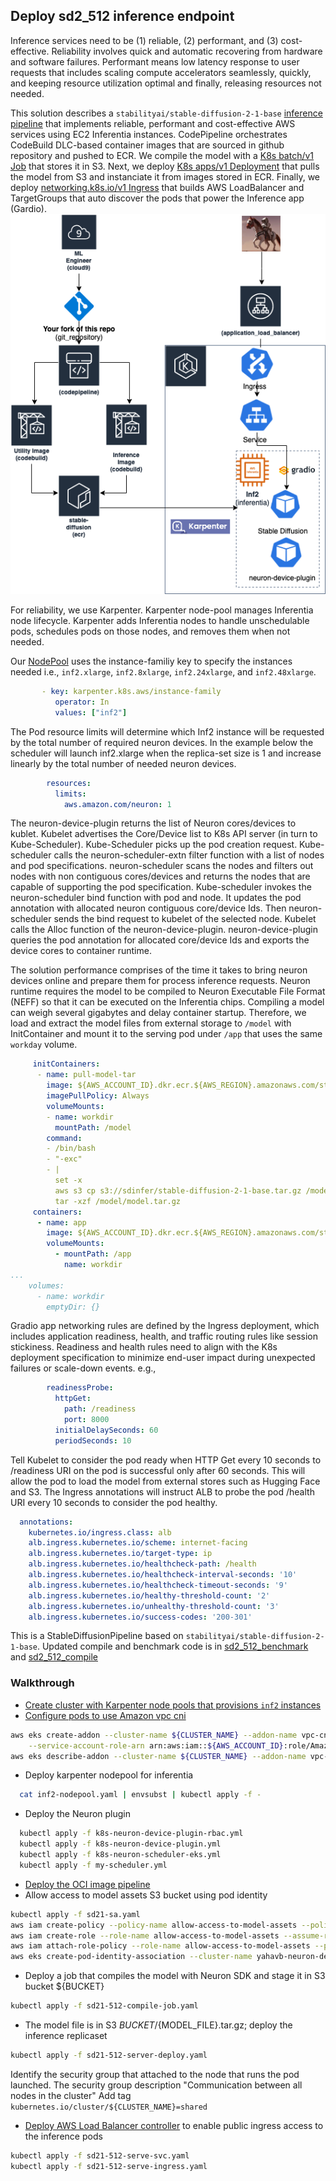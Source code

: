 ## Deploy sd2_512 inference endpoint

Inference services need to be (1) reliable, (2) performant, and (3) cost-effective. Reliability involves quick and automatic recovering from hardware and software failures. Performant means low latency response to user requests that includes scaling compute accelerators seamlessly, quickly, and keeping resource utilization optimal and finally, releasing resources not needed.  

This solution describes a `stabilityai/stable-diffusion-2-1-base` [inference pipeline](oci-image-build) that implements reliable, performant and cost-effective AWS services using EC2 Inferentia instances. CodePipeline orchestrates CodeBuild DLC-based container images that are sourced in github repository and pushed to ECR. We compile the model with a [K8s batch/v1 Job](sd21-512-compile-job.yaml) that stores it in S3. Next, we deploy [K8s apps/v1 Deployment](sd21-512-serve-deploy.yaml) that pulls the model from S3 and instanciate it from images stored in ECR. Finally, we deploy [networking.k8s.io/v1 Ingress](sd21-512-serve-ingress.yaml) that builds AWS LoadBalancer and TargetGroups that auto discover the pods that power the Inference app (Gardio). 
![alt text](./sdhfserve.png)

For reliability, we use Karpenter. Karpenter node-pool manages Inferentia node lifecycle. Karpenter adds Inferentia nodes to handle unschedulable pods, schedules pods on those nodes, and removes them when not needed. 

Our [NodePool](inf2-nodepool.yaml) uses the instance-familiy key to specify the instances needed i.e., `inf2.xlarge`, `inf2.8xlarge`, `inf2.24xlarge`, and `inf2.48xlarge`. 

```yaml
       - key: karpenter.k8s.aws/instance-family
          operator: In
          values: ["inf2"]
```

The Pod resource limits will determine which Inf2 instance will be requested by the total number of required neuron devices. In the example below the scheduler will launch inf2.xlarge when the replica-set size is 1 and increase linearly by the total number of needed neuron devices. 

```yaml
        resources:
          limits:
            aws.amazon.com/neuron: 1
```

The neuron-device-plugin returns the list of Neuron cores/devices to kublet. Kubelet advertises the Core/Device list to K8s API server (in turn to Kube-Scheduler). Kube-Scheduler picks up the pod creation request. Kube-scheduler calls the neuron-scheduler-extn filter function with a list of nodes and pod specifications. neuron-scheduler scans the nodes and filters out nodes with non contiguous cores/devices and returns the nodes that are capable of supporting the pod specification. Kube-scheduler invokes the neuron-scheduler bind function with pod and node. It updates the pod annotation with allocated neuron contiguous core/device Ids. Then neuron-scheduler sends the bind request to kubelet of the selected node. Kubelet calls the Alloc function of the neuron-device-plugin. neuron-device-plugin queries the pod annotation for allocated core/device Ids and exports the device cores to container runtime. 

The solution performance comprises of the time it takes to bring neuron devices online and prepare them for process inference requests. Neuron runtime requires the model to be compiled to Neuron Executable File Format (NEFF) so that it can be executed on the Inferentia chips. Compiling a model can weigh several gigabytes and delay container startup. Therefore, we load and extract the model files from external storage to `/model` with InitContainer and mount it to the serving pod under `/app` that uses the same `workday` volume.

```yaml
     initContainers:
      - name: pull-model-tar
        image: ${AWS_ACCOUNT_ID}.dkr.ecr.${AWS_REGION}.amazonaws.com/stablediffusion:amd64-neuron-assets
        imagePullPolicy: Always
        volumeMounts:
        - name: workdir
          mountPath: /model
        command:
        - /bin/bash
        - "-exc"
        - |
          set -x
          aws s3 cp s3://sdinfer/stable-diffusion-2-1-base.tar.gz /model/model.tar.gz
          tar -xzf /model/model.tar.gz
     containers:
      - name: app
        image: ${AWS_ACCOUNT_ID}.dkr.ecr.${AWS_REGION}.amazonaws.com/stablediffusion:amd64-neuron
        volumeMounts:
          - mountPath: /app
            name: workdir
...
    volumes:
      - name: workdir
        emptyDir: {}
```

Gradio app networking rules are defined by the Ingress deployment, which includes application readiness, health, and traffic routing rules like session stickiness. Readiness and health rules need to align with the K8s deployment specification to minimize end-user impact during unexpected failures or scale-down events. e.g., 

```yaml
        readinessProbe:
          httpGet:
            path: /readiness
            port: 8000
          initialDelaySeconds: 60
          periodSeconds: 10
```

Tell Kubelet to consider the pod ready when HTTP Get every 10 seconds to /readiness URI on the pod is successful only after 60 seconds. This will allow the pod to load the model from external stores such as Hugging Face and S3. The Ingress annotations will instruct ALB to probe the pod /health URI every 10 seconds to consider the pod healthy.  

```yaml
  annotations:
    kubernetes.io/ingress.class: alb
    alb.ingress.kubernetes.io/scheme: internet-facing
    alb.ingress.kubernetes.io/target-type: ip
    alb.ingress.kubernetes.io/healthcheck-path: /health
    alb.ingress.kubernetes.io/healthcheck-interval-seconds: '10'
    alb.ingress.kubernetes.io/healthcheck-timeout-seconds: '9'
    alb.ingress.kubernetes.io/healthy-threshold-count: '2'
    alb.ingress.kubernetes.io/unhealthy-threshold-count: '3'
    alb.ingress.kubernetes.io/success-codes: '200-301'
```

This is a StableDiffusionPipeline based on `stabilityai/stable-diffusion-2-1-base`. Updated compile and benchmark code is in [sd2_512_benchmark](https://github.com/aws-neuron/aws-neuron-sdk/blob/master/src/benchmark/pytorch/sd2_512_benchmark.py) and [sd2_512_compile](https://github.com/aws-neuron/aws-neuron-sdk/blob/master/src/benchmark/pytorch/sd2_512_compile.py)

### Walkthrough
* [Create cluster with Karpenter node pools that provisions `inf2` instances](https://karpenter.sh/docs/getting-started/getting-started-with-karpenter/)
* [Configure pods to use Amazon vpc cni](https://docs.aws.amazon.com/eks/latest/userguide/managing-vpc-cni.html)
```bash
aws eks create-addon --cluster-name ${CLUSTER_NAME} --addon-name vpc-cni --addon-version v1.16.2-eksbuild.1 \
    --service-account-role-arn arn:aws:iam::${AWS_ACCOUNT_ID}:role/AmazonEKSVPCCNIRole
aws eks describe-addon --cluster-name ${CLUSTER_NAME} --addon-name vpc-cni --query addon.addonVersion --output text
```
*  Deploy karpenter nodepool for inferentia
```bash
  cat inf2-nodepool.yaml | envsubst | kubectl apply -f -  
```
* Deploy the Neuron plugin 
```bash
  kubectl apply -f k8s-neuron-device-plugin-rbac.yml
  kubectl apply -f k8s-neuron-device-plugin.yml
  kubectl apply -f k8s-neuron-scheduler-eks.yml
  kubectl apply -f my-scheduler.yml 
```
* [Deploy the OCI image pipeline](./oci-image-build)
* Allow access to model assets S3 bucket using pod identity
```bash
kubectl apply -f sd21-sa.yaml
aws iam create-policy --policy-name allow-access-to-model-assets --policy-document file://allow-access-to-model-assets.json
aws iam create-role --role-name allow-access-to-model-assets --assume-role-policy-document file://trust-relationship.json --description "allow-access-to-model-assets"
aws iam attach-role-policy --role-name allow-access-to-model-assets --policy-arn=arn:aws:iam::${AWS_ACCOUNT_ID}:policy/allow-access-to-model-assets
aws eks create-pod-identity-association --cluster-name yahavb-neuron-demo --role-arn arn:aws:iam::${AWS_ACCOUNT_ID}:role/allow-access-to-model-assets --namespace default --service-account sd21-sa
```
* Deploy a job that compiles the model with Neuron SDK and stage it in S3 bucket ${BUCKET}
```bash
kubectl apply -f sd21-512-compile-job.yaml
```

* The model file is in S3 ${BUCKET}/${MODEL_FILE}.tar.gz; deploy the inference replicaset
```bash
kubectl apply -f sd21-512-server-deploy.yaml
```
Identify the security group that attached to the node that runs the pod launched. The security group description "Communication between all nodes in the cluster"
Add tag `kubernetes.io/cluster/${CLUSTER_NAME}=shared`

* [Deploy AWS Load Balancer controller](https://docs.aws.amazon.com/eks/latest/userguide/aws-load-balancer-controller.html) to enable public ingress access to the inference pods 
```bash
kubectl apply -f sd21-512-serve-svc.yaml
kubectl apply -f sd21-512-serve-ingress.yaml
```


